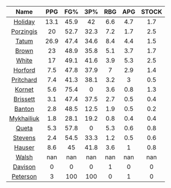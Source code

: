 |                                     Name                                     |  PPG  |  FG%  |  3P%  |  RBG  |  APG  |  STOCK  |
|:----------------------------------------------------------------------------:|:-----:|:-----:|:-----:|:-----:|:-----:|:-------:|
|      [Holiday](https://www.espn.com/nba/player/_/id/3995/jrue-holiday)       | 13.1  | 45.9  |  42   |  6.6  |  4.7  |   1.7   |
| [Porzingis](https://www.espn.com/nba/player/_/id/3102531/kristaps-porzingis) |  20   | 52.7  | 32.3  |  7.2  |  1.7  |   2.5   |
|      [Tatum](https://www.espn.com/nba/player/_/id/4065648/jayson-tatum)      | 26.9  | 47.4  | 34.6  |  8.4  |  4.4  |   1.5   |
|      [Brown](https://www.espn.com/nba/player/_/id/3917376/jaylen-brown)      |  23   | 48.9  | 35.8  |  5.1  |  3.7  |   1.7   |
|     [White](https://www.espn.com/nba/player/_/id/3078576/derrick-white)      |  17   | 49.1  | 41.6  |  3.9  |  5.3  |   2.5   |
|       [Horford](https://www.espn.com/nba/player/_/id/3213/al-horford)        |  7.5  | 47.8  | 37.9  |   7   |  2.9  |   1.4   |
|  [Pritchard](https://www.espn.com/nba/player/_/id/4066354/payton-pritchard)  |  7.4  | 41.3  | 38.1  |  3.2  |   3   |   0.5   |
|      [Kornet](https://www.espn.com/nba/player/_/id/3064560/luke-kornet)      |  5.6  | 75.4  |   0   |  3.6  |  0.8  |   1.3   |
|   [Brissett](https://www.espn.com/nba/player/_/id/4278031/oshae-brissett)    |  3.1  | 47.4  | 37.5  |  2.7  |  0.5  |   0.4   |
|     [Banton](https://www.espn.com/nba/player/_/id/4397885/dalano-banton)     |  2.8  | 48.5  | 12.5  |  1.9  |  0.5  |   0.2   |
|  [Mykhailiuk](https://www.espn.com/nba/player/_/id/3133602/svi-mykhailiuk)   |  1.8  | 28.1  | 19.2  |  0.8  |  0.4  |   0.4   |
|     [Queta](https://www.espn.com/nba/player/_/id/4397424/neemias-queta)      |  5.3  | 57.8  |   0   |  5.3  |  0.6  |   0.8   |
|    [Stevens](https://www.espn.com/nba/player/_/id/4066405/lamar-stevens)     |  2.4  | 54.5  | 33.3  |  1.2  |  0.5  |   0.6   |
|      [Hauser](https://www.espn.com/nba/player/_/id/4065804/sam-hauser)       |  8.6  |  45   | 41.8  |  3.6  |   1   |   0.8   |
|      [Walsh](https://www.espn.com/nba/player/_/id/4683689/jordan-walsh)      |  nan  |  nan  |  nan  |  nan  |  nan  |   nan   |
|      [Davison](https://www.espn.com/nba/player/_/id/4576085/jd-davison)      |   0   |   0   |   0   |   1   |   0   |    0    |
|    [Peterson](https://www.espn.com/nba/player/_/id/4397689/drew-peterson)    |   3   |  100  |  100  |   0   |   1   |    0    |